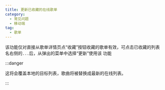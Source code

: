 ```yaml
---
title: 更新已收藏的在线歌单
category:
  - 常见问题
  - 移动端
tag:
  - 歌单
---
```


该功能仅对直接从歌单详情页点“收藏”按钮收藏的歌单有效，可点击已收藏的列表名右侧的`...`后，从弹出的菜单中选择“更新”使用该
功能

:::danger

这将会覆盖本地的目标列表，歌曲将被替换成最新的在线列表。

:::
